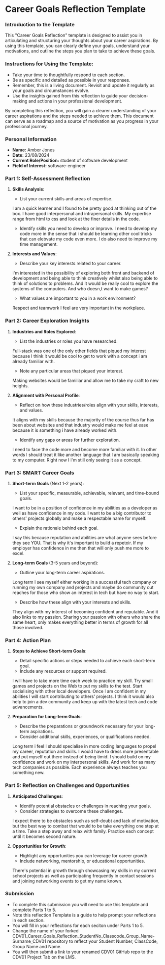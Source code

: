 
# Career Goals Reflection Template

### Introduction to the Template

This "Career Goals Reflection" template is designed to assist you in articulating and structuring your thoughts about your career aspirations. By using this template, you can clearly define your goals, understand your motivations, and outline the steps you plan to take to achieve these goals.

### Instructions for Using the Template:

- Take your time to thoughtfully respond to each section.
- Be as specific and detailed as possible in your responses.
- Remember, this is a living document. Revisit and update it regularly as your goals and circumstances evolve.
- Use the insights gained from this reflection to guide your decision-making and actions in your professional development.

By completing this reflection, you will gain a clearer understanding of your career aspirations and the steps needed to achieve them. This document can serve as a roadmap and a source of motivation as you progress in your professional journey.

### Personal Information

- **Name:** Amber Jones
- **Date:** 23/08/2024
- **Current Role/Position:** student of software development
- **Field of Interest:** software-engineer  

### Part 1: Self-Assessment Reflection

1. **Skills Analysis**:
    
    - List your current skills and areas of expertise.
     
     I am a quick learner and I found to be pretty good at thinking out of the box. I have good interpersonal and intrapersonal skills. My expertise range from html to css and look at the finer details in the code.

    - Identify skills you need to develop or improve.
    I need to develop my code more in the sense that i should be learning other cool tricks that can elebvate my code even more. I do also need to improve my time management.

2. **Interests and Values**:
    
    - Describe your key interests related to your career.

    I'm interested in the  possibility of exploring both front and backend of development and being able to think creatively whilst also being able to think of solutions to problems. And it would be really cool to explore the systems of the computers. And who doesn,t want to make games?

    - What values are important to you in a work environment?

    Respect and teamwork I feel are very important in the workplace.

### Part 2: Career Exploration Insights

1. **Industries and Roles Explored**:
    
    - List the industries or roles you have researched.

    Full-stack was one of the only other fields that piqued my interest because I think it would be cool to get to work with a concept i am already familiar with.

    - Note any particular areas that piqued your interest.

    Making websites would be familiar and allow me to take my craft to new heights.

2. **Alignment with Personal Profile**:
    
    - Reflect on how these industries/roles align with your skills, interests, and values.

    It aligns with my skills because the majority of the course thus far has been about websites and that industry would make me feel at ease because it is something i have already worked with.

    - Identify any gaps or areas for further exploration.

    I need to face the code more and become more familiar with it. In other words I should treat it like another language that I am basically speaking to my computer. Right now I I'm still only seeing it as a concept. 

### Part 3: SMART Career Goals

1. **Short-term Goals** (Next 1-2 years):
    
    - List your specific, measurable, achievable, relevant, and time-bound goals.

    I want to be in a position of confidence in my abilities as a developer as well as have confidence in my code. I want to be a big contributor to others' projects globally and make a respectable name for myself. 

    - Explain the rationale behind each goal.

    I say this because reputation and abilities are what anyone sees before they see YOU. That is why it's important to build a repetoir. If my employer has confidence in me then that will only push me more to excel.

2. **Long-term Goals** (3-5 years and beyond):
    
    - Outline your long-term career aspirations.

    Long term I see myself either working in a successful tech company or running my own company and projects and maybe do community out reaches for those who show an interest in tech but have no way to start.

    - Describe how these align with your interests and skills.

    They align with my interest of becoming confident and reputable. And it also links to my passion. Sharing your passion with others who share the same heart, only makes everything better in terms of growth for all those involved.

### Part 4: Action Plan

1. **Steps to Achieve Short-term Goals**:
    
    - Detail specific actions or steps needed to achieve each short-term goal.
    - Include any resources or support required.
   
    I will have to take more time each week to practice my skill. Try small games and projects on the Web to put my skills to the test. Start socialising with other local developers. Once I am confident in my abilities I will start contributing to others' projects. I think it would also help to join a dev community and keep up with the latest tech and code advancements. 

2. **Preparation for Long-term Goals**:
    
    - Describe the preparations or groundwork necessary for your long-term aspirations.
    - Consider additional skills, experiences, or qualifications needed.

    Long term i feel I should specialise in more coding languages to propel my career, reputation and skills.  I would have to dress more presentable and put myself out there instead of being timid. I should build on my confidence and work on my interpersonal skills. And work for as many tech companies as possible. Each experience always teaches you something new. 

### Part 5: Reflection on Challenges and Opportunities

1. **Anticipated Challenges**:
    
    - Identify potential obstacles or challenges in reaching your goals.
    - Consider strategies to overcome these challenges.

    I expect there to be obstacles such as self-doubt and lack of motivation, but the best way to combat that would to be take everything one step at a time. Take a step away and relax with family. Practice each concept until it becomes second nature. 

2. **Opportunities for Growth**:
    
    - Highlight any opportunities you can leverage for career growth.
    - Include networking, mentorship, or educational opportunities.

    There's potential in growth through showcasing my skills in my current school projects as well as participating frequently in contact sessions and joining networking events to get my name known.

### Submission

- To complete this submission you will need to use this template and complete Parts 1 to 5.
- Note this reflection Template is a guide to help prompt your reflections in each section.
- You will fill in your reflections for each seciton under Parts 1 to 5.
- Change the name of your forked CDV01_Career_Goals_Reflection_StudentNo_Classcode_Group_Name-Surname_CDV01 repository to reflect your Student Number, ClassCode, Group Name and Name.
- You will then submit a link to your renamed CDV01 GitHub repo to the CDV01 Project Tab on the LMS.


